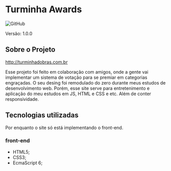 # Turminha Awards

![GitHub](https://img.shields.io/github/license/GabMeula07/Turminha-Awards?style=for-the-badge)

Versão: 1.0.0

## Sobre o Projeto

http://turminhadobras.com.br

Esse projeto foi feito em colaboração com amigos, onde a gente vai implementar um sistema de votação para se premiar em categorias engraçadas. O seu desing foi remodulado do zero durante meus estudos de desenvolvimento web. Porém, esse site serve para entretenimento e aplicação do meu estudos em JS, HTML e CSS e etc. Além de conter responsividade.

## Tecnologias utilizadas

Por enquanto o site só está implementando o front-end.

### front-end
- HTML5;
- CSS3;
- EcmaScript 6;

